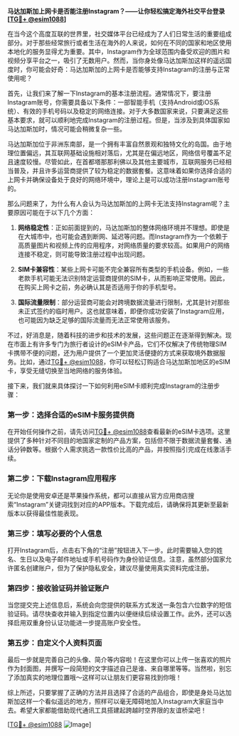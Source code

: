 **马达加斯加上网卡是否能注册Instagram？——让你轻松搞定海外社交平台登录[[TG💪+ @esim1088](https://t.me/s/esim1088)]**

在当今这个高度互联的世界里，社交媒体平台已经成为了人们日常生活的重要组成部分。对于那些经常旅行或者生活在海外的人来说，如何在不同的国家和地区使用本地化的服务显得尤为重要。其中，Instagram作为全球范围内备受欢迎的图片和视频分享平台之一，吸引了无数用户。然而，当你身处像马达加斯加这样的遥远国度时，你可能会好奇：马达加斯加的上网卡是否能够支持Instagram的注册与正常使用呢？

首先，让我们来了解一下Instagram的基本注册流程。通常情况下，要注册Instagram账号，你需要具备以下条件：一部智能手机（支持Android或iOS系统）、有效的手机号码以及稳定的网络连接。对于大多数国家来说，只要满足这些基本要求，就可以顺利地完成Instagram的注册过程。但是，当涉及到具体国家如马达加斯加时，情况可能会稍微复杂一些。

马达加斯加位于非洲东南部，是一个拥有丰富自然景观和独特文化的岛国。由于地理位置偏远，其互联网基础设施相对落后，尤其是在偏远地区，网络信号覆盖不足且速度较慢。尽管如此，在首都塔那那利佛以及其他主要城市，互联网服务已经相当普及，并且许多运营商提供了较为稳定的数据套餐。这意味着如果你选择合适的上网卡并确保设备处于良好的网络环境中，理论上是可以成功注册Instagram账号的。

那么问题来了，为什么有人会认为马达加斯加的上网卡无法支持Instagram呢？主要原因可能在于以下几个方面：

1. **网络稳定性**：正如前面提到的，马达加斯加的整体网络环境并不理想。即使是在大城市中，也可能会遇到断网、延迟等问题。而Instagram作为一个依赖于高质量图片和视频上传的应用程序，对网络质量的要求较高。如果用户的网络连接不稳定，则可能导致注册过程中出现问题。

2. **SIM卡兼容性**：某些上网卡可能不完全兼容所有类型的手机设备。例如，一些老款手机可能无法识别特定运营商提供的SIM卡，从而影响正常使用。因此，在购买上网卡之前，务必确认其是否适用于你的手机型号。

3. **国际流量限制**：部分运营商可能会对跨境数据流量进行限制，尤其是针对那些未正式签约的临时用户。这也就意味着，即便你成功安装了Instagram应用，也可能因为缺乏足够的国际流量而无法正常使用该服务。

不过，好消息是，随着科技的进步和技术的发展，这些问题正在逐渐得到解决。现在市面上有许多专门为旅行者设计的eSIM卡产品，它们不仅解决了传统物理SIM卡携带不便的问题，还为用户提供了一个更加灵活便捷的方式来获取境外数据服务。比如，通过[TG💪+ @esim1088](https://t.me/s/esim1088)，你可以轻松订购适合马达加斯加地区的eSIM卡，享受无缝切换至当地网络的服务体验。

接下来，我们就来具体探讨一下如何利用eSIM卡顺利完成Instagram的注册步骤：

### 第一步：选择合适的eSIM卡服务提供商

在开始任何操作之前，请先访问[TG💪+ @esim1088](https://t.me/s/esim1088)查看最新的eSIM卡选项。这里提供了多种针对不同目的地国家定制的产品方案，包括但不限于数据流量套餐、通话分钟数等。根据个人需求挑选一款性价比高的产品，并按照指引完成在线激活手续。

### 第二步：下载Instagram应用程序

无论你是使用安卓还是苹果操作系统，都可以直接从官方应用商店搜索“Instagram”关键词找到对应的APP版本。下载完成后，请确保将其更新至最新版本以获得最佳性能表现。

### 第三步：填写必要的个人信息

打开Instagram后，点击右下角的“注册”按钮进入下一步。此时需要输入您的姓名、生日以及电子邮件地址或手机号码作为身份验证信息。注意，虽然部分国家允许匿名创建账户，但为了保护隐私安全，建议尽量使用真实资料完成注册。

### 第四步：接收验证码并验证账户

当您提交完上述信息后，系统会向您提供的联系方式发送一条包含六位数字的短信验证码。请尽快查收并输入到指定位置内以便继续后续设置工作。此外，还可以选择启用双重身份认证功能进一步提高账户安全性。

### 第五步：自定义个人资料页面

最后一步就是完善自己的头像、简介等内容啦！在这里你可以上传一张喜欢的照片作为封面图，并撰写一段简短的文字描述自己是谁、来自哪里等等。当然啦，别忘了添加真实的地理位置哦～这样可以让朋友们更容易找到你哦！

综上所述，只要掌握了正确的方法并且选择了合适的产品组合，即使是身处马达加斯加这样一个看似遥远的地方，照样可以毫无障碍地加入Instagram大家庭当中去。希望大家都能借助现代通讯工具搭建起跨越时空界限的友谊桥梁吧！

[[TG💪+ @esim1088](https://t.me/s/esim1088) ![Image](https://i.postimg.cc/4NQfJmqS/Snipaste-2025-05-13-00-14-12.png)]
